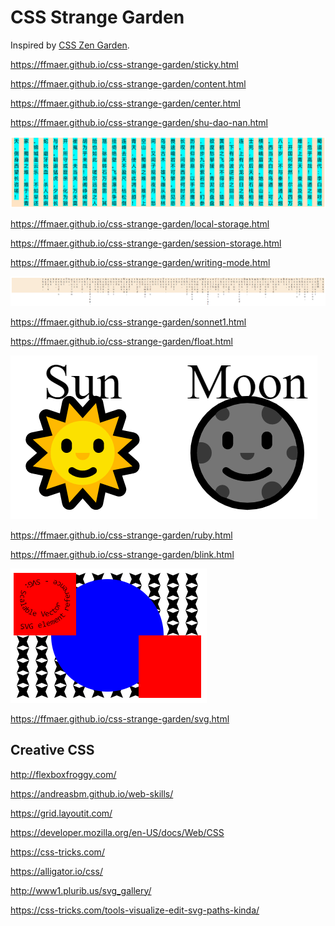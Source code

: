 # CSS Strange Garden
Inspired by [CSS Zen Garden](http://www.csszengarden.com/).

https://ffmaer.github.io/css-strange-garden/sticky.html

https://ffmaer.github.io/css-strange-garden/content.html

https://ffmaer.github.io/css-strange-garden/center.html

https://ffmaer.github.io/css-strange-garden/shu-dao-nan.html

![](https://github.com/ffmaer/css-strange-garden/raw/gh-pages/images/shu-dao-nan.png)

https://ffmaer.github.io/css-strange-garden/local-storage.html

https://ffmaer.github.io/css-strange-garden/session-storage.html

https://ffmaer.github.io/css-strange-garden/writing-mode.html

![](https://github.com/ffmaer/css-strange-garden/raw/gh-pages/images/sonnet1.png)

https://ffmaer.github.io/css-strange-garden/sonnet1.html

https://ffmaer.github.io/css-strange-garden/float.html

![](https://github.com/ffmaer/css-strange-garden/raw/gh-pages/images/ruby.png)

https://ffmaer.github.io/css-strange-garden/ruby.html

https://ffmaer.github.io/css-strange-garden/blink.html

![](https://github.com/ffmaer/css-strange-garden/raw/gh-pages/images/svg.png)

https://ffmaer.github.io/css-strange-garden/svg.html

## Creative CSS

http://flexboxfroggy.com/

https://andreasbm.github.io/web-skills/

https://grid.layoutit.com/

https://developer.mozilla.org/en-US/docs/Web/CSS

https://css-tricks.com/

https://alligator.io/css/

http://www1.plurib.us/svg_gallery/

https://css-tricks.com/tools-visualize-edit-svg-paths-kinda/
